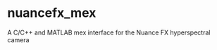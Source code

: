 nuancefx_mex
============

A C/C++ and MATLAB mex interface for the Nuance FX hyperspectral camera

